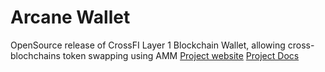 <!-- ABOUT THE PROJECT -->
# Arcane Wallet
OpenSource release of CrossFI Layer 1 Blockchain Wallet, allowing cross-blochchains token swapping using AMM
[Project website](https://www.arcane.faezlabs.com)
[Project Docs](https://docs.arcane.faezlabs.com)
